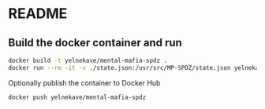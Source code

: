 # README

## Build the docker container and run
```bash
docker build -t yelnekave/mental-mafia-spdz .
docker run --rm -it -v ./state.json:/usr/src/MP-SPDZ/state.json yelnekave/mental-mafia-spdz
```

Optionally publish the container to Docker Hub
```bash
docker push yelnekave/mental-mafia-spdz
```
